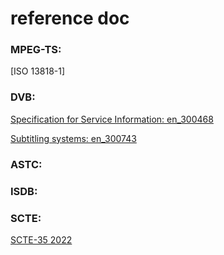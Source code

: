 # reference doc 

### MPEG-TS:
[ISO 13818-1] 

### DVB:

[Specification for Service Information: en_300468](https://www.etsi.org/deliver/etsi_en/300400_300499/300468/01.16.01_20/en_300468v011601a.pdf)

[Subtitling systems: en_300743](https://www.etsi.org/deliver/etsi_en/300700_300799/300743/01.06.01_20/en_300743v010601a.pdf)

### ASTC:


### ISDB:


### SCTE:

[SCTE-35 2022](https://wagtail-prod-storage.s3.amazonaws.com/documents/SCTE_35_2022.pdf)
